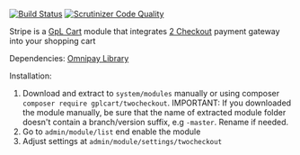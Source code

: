 [![Build Status](https://scrutinizer-ci.com/g/gplcart/twocheckout/badges/build.png?b=master)](https://scrutinizer-ci.com/g/gplcart/twocheckout/build-status/master) [![Scrutinizer Code Quality](https://scrutinizer-ci.com/g/gplcart/twocheckout/badges/quality-score.png?b=master)](https://scrutinizer-ci.com/g/gplcart/twocheckout/?branch=master)

Stripe is a [GpL Cart](https://github.com/gplcart/gplcart) module that integrates [2 Checkout](https://www.2checkout.com) payment gateway into your shopping cart

Dependencies: [Omnipay Library](https://github.com/gplcart/omnipay_library)

Installation:

1. Download and extract to `system/modules` manually or using composer `composer require gplcart/twocheckout`. IMPORTANT: If you downloaded the module manually, be sure that the name of extracted module folder doesn't contain a branch/version suffix, e.g `-master`. Rename if needed.
2. Go to `admin/module/list` end enable the module
3. Adjust settings at `admin/module/settings/twocheckout`